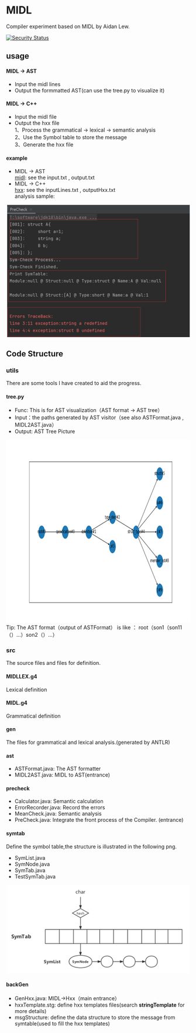 # MIDL
Compiler experiment based on MIDL by Aidan Lew.

[![Security Status](https://www.murphysec.com/platform3/v3/badge/1618294701598212096.svg?t=1)](https://www.murphysec.com/accept?code=3dd5bf5204ba38f00545a5c2635e8648&type=1&from=2&t=2)

## usage
#### MIDL -> AST
- Input the midl lines
- Output the formmatted AST(can use the tree.py to visualize it)

#### MIDL -> C++
- Input the midl file
- Output the hxx file  
1、Process the grammatical -> lexical -> semantic analysis  
2、Use the Symbol table to store the message  
3、Generate the hxx file

#### example
- MIDL -> AST  
[midl](https://github.com/AL-377/MIDL/tree/main/txt): see the input.txt , output.txt
- MIDL -> C++  
[hxx](https://github.com/AL-377/MIDL/tree/main/txt): see the inputLines.txt , outputHxx.txt  
analysis sample:  
<div  align="center">
<img src="https://github.com/AL-377/MIDL/blob/main/demo/analysis_sample.png" width="500px">  
</div>

## Code Structure
### utils
There are some tools I have created to aid the progress.

#### tree.py
- Func:  This is for AST visualization（AST format -> AST tree）
- Input：the paths generated by AST visitor（see also ASTFormat.java , MIDL2AST.java）
- Output: AST Tree Picture
<div  align="center">
<img src="https://github.com/AL-377/MIDL/blob/main/demo/tree_sample.png" height="500px">  
</div>
Tip: The AST format（output of ASTFormat） is like ： root（son1（son11（）...）son2（）...）

### src
The source files and files for definition.

#### MIDLLEX.g4
Lexical definition

#### MIDL.g4
Grammatical definition

#### gen
The files for grammatical and lexical analysis.(generated by ANTLR)

#### ast
- ASTFormat.java: The AST formatter
- MIDL2AST.java: MIDL to AST(entrance)

#### precheck
- Calculator.java: Semantic calculation
- ErrorRecorder.java: Record the errors
- MeanCheck.java: Semantic analysis
- PreCheck.java: Integrate the front process of the Compiler. (entrance)

#### symtab
Define the symbol table,the structure is illustrated in the following png.
- SymList.java
- SymNode.java
- SymTab.java
- TestSymTab.java
<div  align="center">
<img src="https://github.com/AL-377/MIDL/blob/main/demo/symtab.png" width="500px">  
</div>


#### backGen
- GenHxx.java: MIDL->Hxx（main entrance）
- hxxTemplate.stg: define hxx templates files(search **stringTemplate** for more details)
- msgStructure: define the data structure to store the message from symtable(used to fill the hxx templates) 



